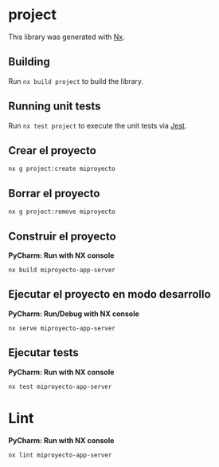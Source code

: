 # project

This library was generated with [Nx](https://nx.dev).

## Building

Run `nx build project` to build the library.

## Running unit tests

Run `nx test project` to execute the unit tests via [Jest](https://jestjs.io).


## Crear el proyecto
```
nx g project:create miproyecto
```


## Borrar el proyecto
```
nx g project:remove miproyecto
```


## Construir el proyecto
__PyCharm: Run with NX console__
```
nx build miproyecto-app-server
```

## Ejecutar el proyecto en modo desarrollo
__PyCharm: Run/Debug with NX console__
```
nx serve miproyecto-app-server
```

## Ejecutar tests
__PyCharm: Run with NX console__
```
nx test miproyecto-app-server
```

# Lint
__PyCharm: Run with NX console__
```
nx lint miproyecto-app-server
```
